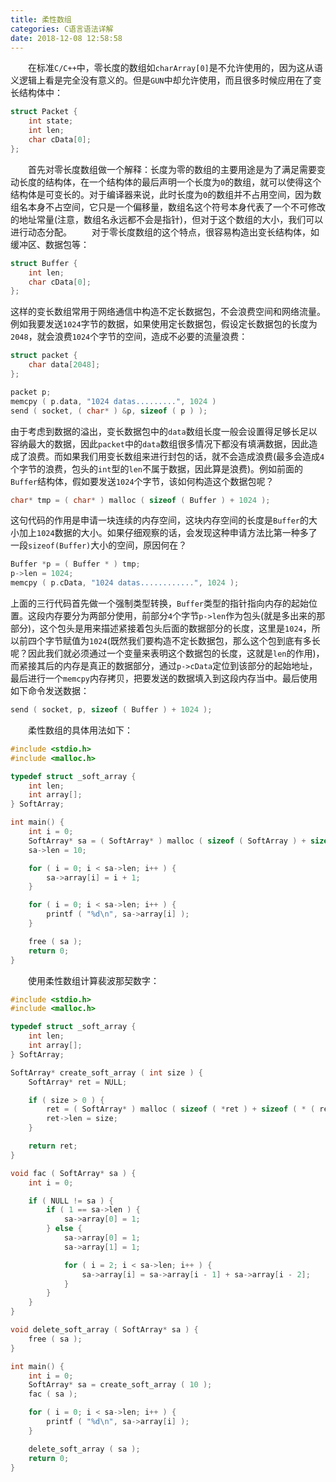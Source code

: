 ```yaml
---
title: 柔性数组
categories: C语言语法详解
date: 2018-12-08 12:58:58
---
```

&emsp;&emsp;在标准`C/C++`中，零长度的数组如`charArray[0]`是不允许使用的，因为这从语义逻辑上看是完全没有意义的。但是`GUN`中却允许使用，而且很多时候应用在了变长结构体中：<!--more-->

``` cpp
struct Packet {
    int state;
    int len;
    char cData[0];
};
```

&emsp;&emsp;首先对零长度数组做一个解释：长度为零的数组的主要用途是为了满足需要变动长度的结构体，在一个结构体的最后声明一个长度为`0`的数组，就可以使得这个结构体是可变长的。对于编译器来说，此时长度为`0`的数组并不占用空间，因为数组名本身不占空间，它只是一个偏移量，数组名这个符号本身代表了一个不可修改的地址常量(注意，数组名永远都不会是指针)，但对于这个数组的大小，我们可以进行动态分配。
&emsp;&emsp;对于零长度数组的这个特点，很容易构造出变长结构体，如缓冲区、数据包等：

``` cpp
struct Buffer {
    int len;
    char cData[0];
};
```

这样的变长数组常用于网络通信中构造不定长数据包，不会浪费空间和网络流量。例如我要发送`1024`字节的数据，如果使用定长数据包，假设定长数据包的长度为`2048`，就会浪费`1024`个字节的空间，造成不必要的流量浪费：

``` cpp
struct packet {
    char data[2048];
};

packet p;
memcpy ( p.data, "1024 datas.........", 1024 )
send ( socket, ( char* ) &p, sizeof ( p ) );
```

由于考虑到数据的溢出，变长数据包中的`data`数组长度一般会设置得足够长足以容纳最大的数据，因此`packet`中的`data`数组很多情况下都没有填满数据，因此造成了浪费。而如果我们用变长数组来进行封包的话，就不会造成浪费(最多会造成`4`个字节的浪费，包头的`int`型的`len`不属于数据，因此算是浪费)。例如前面的`Buffer`结构体，假如要发送`1024`个字节，该如何构造这个数据包呢？

``` cpp
char* tmp = ( char* ) malloc ( sizeof ( Buffer ) + 1024 );
```

这句代码的作用是申请一块连续的内存空间，这块内存空间的长度是`Buffer`的大小加上`1024`数据的大小。如果仔细观察的话，会发现这种申请方法比第一种多了一段`sizeof(Buffer)`大小的空间，原因何在？

``` cpp
Buffer *p = ( Buffer * ) tmp;
p->len = 1024;
memcpy ( p.cData, "1024 datas............", 1024 );
```

上面的三行代码首先做一个强制类型转换，`Buffer`类型的指针指向内存的起始位置。这段内存要分为两部分使用，前部分`4`个字节`p->len`作为包头(就是多出来的那部分)，这个包头是用来描述紧接着包头后面的数据部分的长度，这里是`1024`，所以前四个字节赋值为`1024`(既然我们要构造不定长数据包，那么这个包到底有多长呢？因此我们就必须通过一个变量来表明这个数据包的长度，这就是`len`的作用)，而紧接其后的内存是真正的数据部分，通过`p->cData`定位到该部分的起始地址，最后进行一个`memcpy`内存拷贝，把要发送的数据填入到这段内存当中。最后使用如下命令发送数据：

``` cpp
send ( socket, p, sizeof ( Buffer ) + 1024 );
```

&emsp;&emsp;柔性数组的具体用法如下：

``` cpp
#include <stdio.h>
#include <malloc.h>

typedef struct _soft_array {
    int len;
    int array[];
} SoftArray;

int main() {
    int i = 0;
    SoftArray* sa = ( SoftArray* ) malloc ( sizeof ( SoftArray ) + sizeof ( int ) * 10 );
    sa->len = 10;

    for ( i = 0; i < sa->len; i++ ) {
        sa->array[i] = i + 1;
    }

    for ( i = 0; i < sa->len; i++ ) {
        printf ( "%d\n", sa->array[i] );
    }

    free ( sa );
    return 0;
}
```

&emsp;&emsp;使用柔性数组计算裴波那契数字：

``` cpp
#include <stdio.h>
#include <malloc.h>

typedef struct _soft_array {
    int len;
    int array[];
} SoftArray;

SoftArray* create_soft_array ( int size ) {
    SoftArray* ret = NULL;

    if ( size > 0 ) {
        ret = ( SoftArray* ) malloc ( sizeof ( *ret ) + sizeof ( * ( ret->array ) ) * size );
        ret->len = size;
    }

    return ret;
}

void fac ( SoftArray* sa ) {
    int i = 0;

    if ( NULL != sa ) {
        if ( 1 == sa->len ) {
            sa->array[0] = 1;
        } else {
            sa->array[0] = 1;
            sa->array[1] = 1;

            for ( i = 2; i < sa->len; i++ ) {
                sa->array[i] = sa->array[i - 1] + sa->array[i - 2];
            }
        }
    }
}

void delete_soft_array ( SoftArray* sa ) {
    free ( sa );
}

int main() {
    int i = 0;
    SoftArray* sa = create_soft_array ( 10 );
    fac ( sa );

    for ( i = 0; i < sa->len; i++ ) {
        printf ( "%d\n", sa->array[i] );
    }

    delete_soft_array ( sa );
    return 0;
}
```